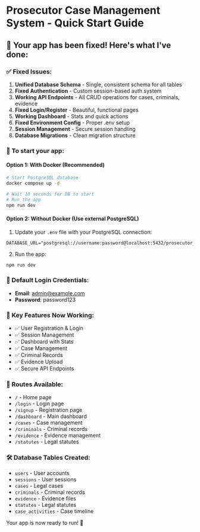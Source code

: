 # Prosecutor Case Management System - Quick Start Guide

## 🚀 Your app has been fixed! Here's what I've done:

### ✅ Fixed Issues:
1. **Unified Database Schema** - Single, consistent schema for all tables
2. **Fixed Authentication** - Custom session-based auth system
3. **Working API Endpoints** - All CRUD operations for cases, criminals, evidence
4. **Fixed Login/Register** - Beautiful, functional pages
5. **Working Dashboard** - Stats and quick actions
6. **Fixed Environment Config** - Proper .env setup
7. **Session Management** - Secure session handling
8. **Database Migrations** - Clean migration structure

### 🔧 To start your app:

#### Option 1: With Docker (Recommended)
```bash
# Start PostgreSQL database
docker compose up -d

# Wait 10 seconds for DB to start
# Run the app
npm run dev
```

#### Option 2: Without Docker (Use external PostgreSQL)
1. Update your `.env` file with your PostgreSQL connection:
```env
DATABASE_URL="postgresql://username:password@localhost:5432/prosecutor_db"
```

2. Run the app:
```bash
npm run dev
```

### 🎯 Default Login Credentials:
- **Email**: admin@example.com
- **Password**: password123

### 📁 Key Features Now Working:
- ✅ User Registration & Login
- ✅ Session Management
- ✅ Dashboard with Stats
- ✅ Case Management
- ✅ Criminal Records
- ✅ Evidence Upload
- ✅ Secure API Endpoints

### 🔗 Routes Available:
- `/` - Home page
- `/login` - Login page
- `/signup` - Registration page  
- `/dashboard` - Main dashboard
- `/cases` - Case management
- `/criminals` - Criminal records
- `/evidence` - Evidence management
- `/statutes` - Legal statutes

### 🛠️ Database Tables Created:
- `users` - User accounts
- `sessions` - User sessions
- `cases` - Legal cases
- `criminals` - Criminal records
- `evidence` - Evidence files
- `statutes` - Legal statutes
- `case_activities` - Case timeline

Your app is now ready to run! 🎉

